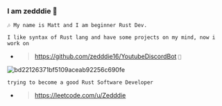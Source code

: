 ### I am zedddie 👋
```🎶 My name is Matt and I am beginner Rust Dev.```
  
```I like syntax of Rust lang and have some projects on my mind, now i work on ```

* > https://github.com/zedddie16/YoutubeDiscordBot ```🥱```

![bd22126371bf5109aceab92256c690fe](https://github.com/user-attachments/assets/11416f6c-ae6f-4aa0-a1ec-c01eaaa4528a)

```trying to become a good Rust Software Developer ```

* > https://leetcode.com/u/Zedddie
